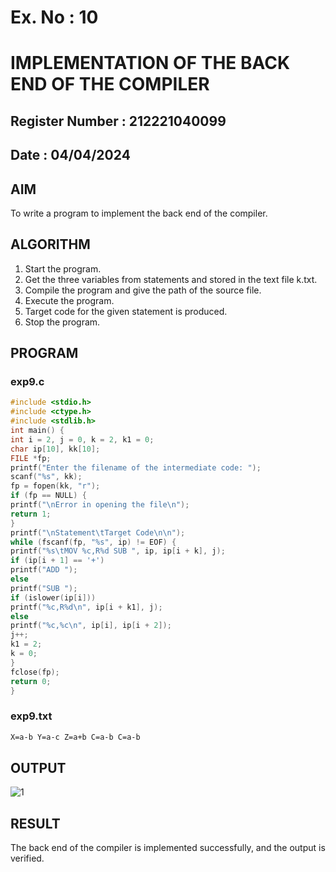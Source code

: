 # Ex. No : 10	
# IMPLEMENTATION OF THE BACK END OF THE COMPILER 
## Register Number : 212221040099
## Date : 04/04/2024

## AIM   
To write a program to implement the back end of the compiler.

## ALGORITHM
1.	Start the program.
2.	Get the three variables from statements and stored in the text file k.txt.
3.	Compile the program and give the path of the source file.
4.	Execute the program.
5.	Target code for the given statement is produced.
6.	Stop the program.

## PROGRAM
### exp9.c
```c
#include <stdio.h>
#include <ctype.h>
#include <stdlib.h>
int main() {
int i = 2, j = 0, k = 2, k1 = 0;
char ip[10], kk[10];
FILE *fp;
printf("Enter the filename of the intermediate code: ");
scanf("%s", kk);
fp = fopen(kk, "r");
if (fp == NULL) {
printf("\nError in opening the file\n");
return 1;
}
printf("\nStatement\tTarget Code\n\n");
while (fscanf(fp, "%s", ip) != EOF) {
printf("%s\tMOV %c,R%d SUB ", ip, ip[i + k], j);
if (ip[i + 1] == '+')
printf("ADD ");
else
printf("SUB ");
if (islower(ip[i]))
printf("%c,R%d\n", ip[i + k1], j);
else
printf("%c,%c\n", ip[i], ip[i + 2]);
j++;
k1 = 2;
k = 0;
}
fclose(fp);
return 0;
}
```
### exp9.txt
```txt
X=a-b Y=a-c Z=a+b C=a-b C=a-b
```

## OUTPUT 
![1](https://github.com/ManiKandan228/19CS409-Compiler-Design-Lab/assets/119160414/1638c137-e5dc-45d5-8735-9c7f96626ced)

## RESULT
The back end of the compiler is implemented successfully, and the output is verified.
